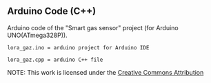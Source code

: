 ## Arduino Code (C++)

Arduino code of the "Smart gas sensor" project (for Arduino UNO(ATmega328P)).

```
lora_gaz.ino = arduino project for Arduino IDE
```

```
lora_gaz.cpp = arduino C++ file
```

NOTE: This work is licensed under the [Creative Commons Attribution](https://creativecommons.org/licenses/by-nc/4.0/.)
